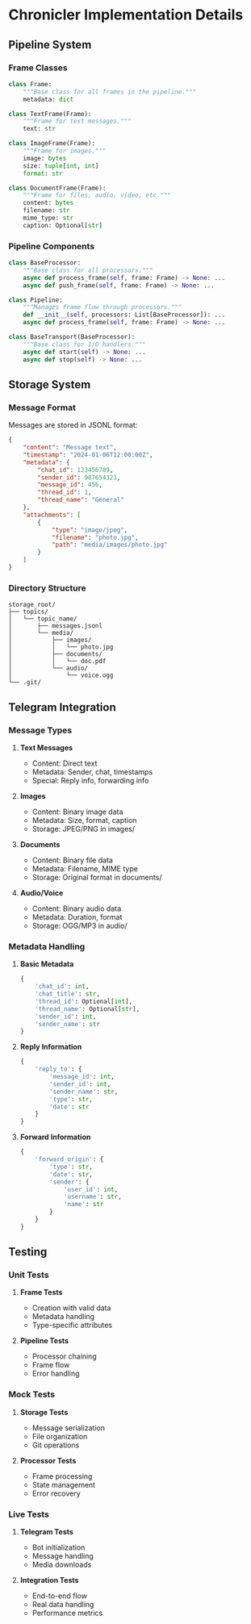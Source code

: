 # Chronicler Implementation Details

## Pipeline System

### Frame Classes

```python
class Frame:
    """Base class for all frames in the pipeline."""
    metadata: dict

class TextFrame(Frame):
    """Frame for text messages."""
    text: str

class ImageFrame(Frame):
    """Frame for images."""
    image: bytes
    size: tuple[int, int]
    format: str

class DocumentFrame(Frame):
    """Frame for files, audio, video, etc."""
    content: bytes
    filename: str
    mime_type: str
    caption: Optional[str]
```

### Pipeline Components

```python
class BaseProcessor:
    """Base class for all processors."""
    async def process_frame(self, frame: Frame) -> None: ...
    async def push_frame(self, frame: Frame) -> None: ...

class Pipeline:
    """Manages frame flow through processors."""
    def __init__(self, processors: List[BaseProcessor]): ...
    async def process_frame(self, frame: Frame) -> None: ...

class BaseTransport(BaseProcessor):
    """Base class for I/O handlers."""
    async def start(self) -> None: ...
    async def stop(self) -> None: ...
```

## Storage System

### Message Format

Messages are stored in JSONL format:
```json
{
    "content": "Message text",
    "timestamp": "2024-01-06T12:00:00Z",
    "metadata": {
        "chat_id": 123456789,
        "sender_id": 987654321,
        "message_id": 456,
        "thread_id": 1,
        "thread_name": "General"
    },
    "attachments": [
        {
            "type": "image/jpeg",
            "filename": "photo.jpg",
            "path": "media/images/photo.jpg"
        }
    ]
}
```

### Directory Structure

```
storage_root/
├── topics/
│   └── topic_name/
│       ├── messages.jsonl
│       └── media/
│           ├── images/
│           │   └── photo.jpg
│           ├── documents/
│           │   └── doc.pdf
│           └── audio/
│               └── voice.ogg
└── .git/
```

## Telegram Integration

### Message Types

1. **Text Messages**
   - Content: Direct text
   - Metadata: Sender, chat, timestamps
   - Special: Reply info, forwarding info

2. **Images**
   - Content: Binary image data
   - Metadata: Size, format, caption
   - Storage: JPEG/PNG in images/

3. **Documents**
   - Content: Binary file data
   - Metadata: Filename, MIME type
   - Storage: Original format in documents/

4. **Audio/Voice**
   - Content: Binary audio data
   - Metadata: Duration, format
   - Storage: OGG/MP3 in audio/

### Metadata Handling

1. **Basic Metadata**
   ```python
   {
       'chat_id': int,
       'chat_title': str,
       'thread_id': Optional[int],
       'thread_name': Optional[str],
       'sender_id': int,
       'sender_name': str
   }
   ```

2. **Reply Information**
   ```python
   {
       'reply_to': {
           'message_id': int,
           'sender_id': int,
           'sender_name': str,
           'type': str,
           'date': str
       }
   }
   ```

3. **Forward Information**
   ```python
   {
       'forward_origin': {
           'type': str,
           'date': str,
           'sender': {
               'user_id': int,
               'username': str,
               'name': str
           }
       }
   }
   ```

## Testing

### Unit Tests

1. **Frame Tests**
   - Creation with valid data
   - Metadata handling
   - Type-specific attributes

2. **Pipeline Tests**
   - Processor chaining
   - Frame flow
   - Error handling

### Mock Tests

1. **Storage Tests**
   - Message serialization
   - File organization
   - Git operations

2. **Processor Tests**
   - Frame processing
   - State management
   - Error recovery

### Live Tests

1. **Telegram Tests**
   - Bot initialization
   - Message handling
   - Media downloads

2. **Integration Tests**
   - End-to-end flow
   - Real data handling
   - Performance metrics 